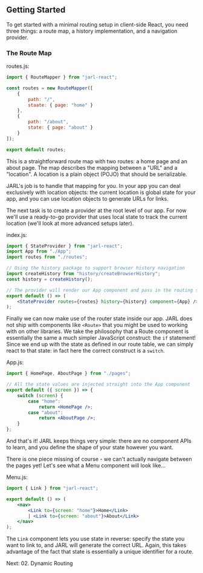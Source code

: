 ## Getting Started

To get started with a minimal routing setup in client-side React, you need three things: a route map, a history implementation, and a navigation provider.

### The Route Map

routes.js:

```js
import { RouteMapper } from "jarl-react";

const routes = new RouteMapper([
    {
        path: "/",
        staate: { page: "home" }
    },
    {
        path: "/about",
        state: { page: "about" }
    }
]);

export default routes;
```

This is a straightforward route map with two routes: a home page and an about page. The map describes the mapping between a "URL" and a "location". A location is a plain object (POJO) that should be serializable.

JARL's job is to handle that mapping for you. In your app you can deal exclusively with location objects: the current location is global state for your app, and you can use location objects to generate URLs for links.

The next task is to create a provider at the root level of our app. For now we'll use a ready-to-go provider that uses local state to track the current location (we'll look at more advanced setups later).

index.js:

```jsx
import { StateProvider } from "jarl-react";
import App from "./App";
import routes from "./routes";

// Using the history package to support browser history navigation
import createHistory from "history/createBrowserHistory";
const history = createHistory();

// The provider will render our App component and pass in the routing state!
export default () => (
    <StateProvider routes={routes} history={history} component={App} />
);
```

Finally we can now make use of the router state inside our app. JARL does not ship with components like `<Route>` that you might be used to working with on other libraries. We take the philosophy that a Route component is essentially the same a much simpler JavaScript construct: the `if` statement! Since we end up with the state as defined in our route table, we can simply react to that state: in fact here the correct construct is a `switch`.

App.js:

```jsx
import { HomePage, AboutPage } from "./pages";

// All the state values are injected straight into the App component
export default ({ screen }) => {
    switch (screen) {
        case "home":
            return <HomePage />;
        case "about":
            return <AboutPage />;
    }
};
```

And that's it! JARL keeps things very simple: there are no component APIs to learn, and you define the shape of your state however you want.

There is one piece missing of course - we can't actually navigate between the pages yet! Let's see what a Menu component will look like...

Menu.js:

```jsx
import { Link } from "jarl-react";

export default () => (
    <nav>
        <Link to={screen: "home"}>Home</Link>
        | <Link to={screen: "about"}>About</Link>
    </nav>
);
```

The `Link` component lets you use state in reverse: specify the state you want to link to, and JARL will generate the correct URL. Again, this takes advantage of the fact that state is essentially a unique identifier for a route.

Next: 02. Dynamic Routing
